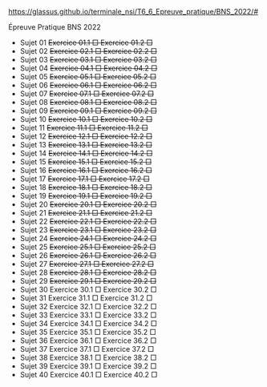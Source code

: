 https://glassus.github.io/terminale_nsi/T6_6_Epreuve_pratique/BNS_2022/#

Épreuve Pratique BNS 2022
- Sujet 01
~~Exercice 01.1 □
Exercice 01.2 □~~
- Sujet 02
~~Exercice 02.1 □
Exercice 02.2 □~~
- Sujet 03
~~Exercice 03.1 □
Exercice 03.2 □~~
- Sujet 04
~~Exercice 04.1 □
Exercice 04.2 □~~
- Sujet 05
~~Exercice 05.1 □
Exercice 05.2 □~~
- Sujet 06
~~Exercice 06.1 □
Exercice 06.2 □~~
- Sujet 07
~~Exercice 07.1 □
Exercice 07.2 □~~
- Sujet 08
~~Exercice 08.1 □
Exercice 08.2 □~~
- Sujet 09
~~Exercice 09.1 □
Exercice 09.2 □~~
- Sujet 10
~~Exercice 10.1 □
Exercice 10.2 □~~
- Sujet 11
~~Exercice 11.1 □
Exercice 11.2 □~~
- Sujet 12
~~Exercice 12.1 □
Exercice 12.2 □~~
- Sujet 13
~~Exercice 13.1 □
Exercice 13.2 □~~
- Sujet 14
~~Exercice 14.1 □
Exercice 14.2 □~~
- Sujet 15
~~Exercice 15.1 □
Exercice 15.2 □~~
- Sujet 16
~~Exercice 16.1 □
Exercice 16.2 □~~
- Sujet 17
~~Exercice 17.1 □
Exercice 17.2 □~~
- Sujet 18
~~Exercice 18.1 □
Exercice 18.2 □~~
- Sujet 19
~~Exercice 19.1 □
Exercice 19.2 □~~
- Sujet 20
~~Exercice 20.1 □
Exercice 20.2 □~~
- Sujet 21
~~Exercice 21.1 □
Exercice 21.2 □~~
- Sujet 22
~~Exercice 22.1 □
Exercice 22.2 □~~
- Sujet 23
~~Exercice 23.1 □
Exercice 23.2 □~~
- Sujet 24
~~Exercice 24.1 □
Exercice 24.2 □~~
- Sujet 25
~~Exercice 25.1 □
Exercice 25.2 □~~
- Sujet 26
~~Exercice 26.1 □
Exercice 26.2 □~~
- Sujet 27
~~Exercice 27.1 □
Exercice 27.2 □~~
- Sujet 28
~~Exercice 28.1 □
Exercice 28.2 □~~
- Sujet 29
~~Exercice 29.1 □
Exercice 29.2 □~~
- Sujet 30
Exercice 30.1 □
Exercice 30.2 □
- Sujet 31
Exercice 31.1 □
Exercice 31.2 □
- Sujet 32
Exercice 32.1 □
Exercice 32.2 □
- Sujet 33
Exercice 33.1 □
Exercice 33.2 □
- Sujet 34
Exercice 34.1 □
Exercice 34.2 □
- Sujet 35
Exercice 35.1 □
Exercice 35.2 □
- Sujet 36
Exercice 36.1 □
Exercice 36.2 □
- Sujet 37
Exercice 37.1 □
Exercice 37.2 □
- Sujet 38
Exercice 38.1 □
Exercice 38.2 □
- Sujet 39
Exercice 39.1 □
Exercice 39.2 □
- Sujet 40
Exercice 40.1 □
Exercice 40.2 □
